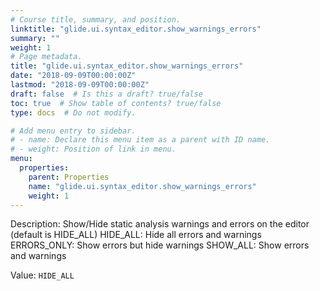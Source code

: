 ```yaml
---
# Course title, summary, and position.
linktitle: "glide.ui.syntax_editor.show_warnings_errors"
summary: ""
weight: 1
# Page metadata.
title: "glide.ui.syntax_editor.show_warnings_errors"
date: "2018-09-09T00:00:00Z"
lastmod: "2018-09-09T00:00:00Z"
draft: false  # Is this a draft? true/false
toc: true  # Show table of contents? true/false
type: docs  # Do not modify.

# Add menu entry to sidebar.
# - name: Declare this menu item as a parent with ID name.
# - weight: Position of link in menu.
menu:
  properties:
    parent: Properties
    name: "glide.ui.syntax_editor.show_warnings_errors"
    weight: 1
---
```


Description: Show/Hide static analysis warnings and errors on the editor (default is HIDE_ALL)
HIDE_ALL: Hide all errors and warnings
ERRORS_ONLY: Show errors but hide warnings
SHOW_ALL: Show errors and warnings


Value: `HIDE_ALL`